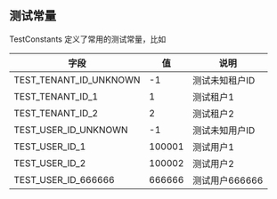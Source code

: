 ## 测试常量

TestConstants 定义了常用的测试常量，比如

| 字段 | 值 | 说明 |
| ---- | ---- | ---- |
| TEST_TENANT_ID_UNKNOWN | -1 | 测试未知租户ID |
| TEST_TENANT_ID_1 | 1 | 测试租户1 |
| TEST_TENANT_ID_2 | 2 | 测试租户2 |
| TEST_USER_ID_UNKNOWN | -1 | 测试未知用户ID |
| TEST_USER_ID_1 | 100001 | 测试用户1 |
| TEST_USER_ID_2 | 100002 | 测试用户2 |
| TEST_USER_ID_666666 | 666666 | 测试用户666666 |